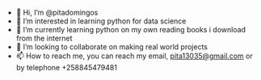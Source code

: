 - 👋 Hi, I’m @pitadomingos
- 👀 I’m interested in learning python for data science
- 🌱 I’m currently learning python on my own reading books i download from the internet
- 💞️ I’m looking to collaborate on making real world projects 
- 📫 How to reach me, you can reach my email, pita13035@gmail.com or by telephone +258845479481

<!---
pitadomingos/pitadomingos is a ✨ special ✨ repository because its `README.md` (this file) appears on your GitHub profile.
You can click the Preview link to take a look at your changes.
--->
